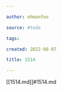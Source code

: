```yaml
---

author: ohmanfoo

source: #todo

tags: 

created: 2022-08-07

title: 1514

---
```

[[1514.md]]#1514.md